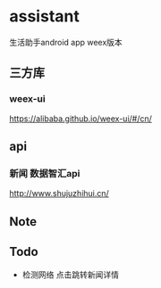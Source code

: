 # assistant
生活助手android app weex版本

## 三方库
### weex-ui
https://alibaba.github.io/weex-ui/#/cn/

## api
### 新闻 数据智汇api
http://www.shujuzhihui.cn/


## Note

## Todo
- 检测网络
点击跳转新闻详情
 
